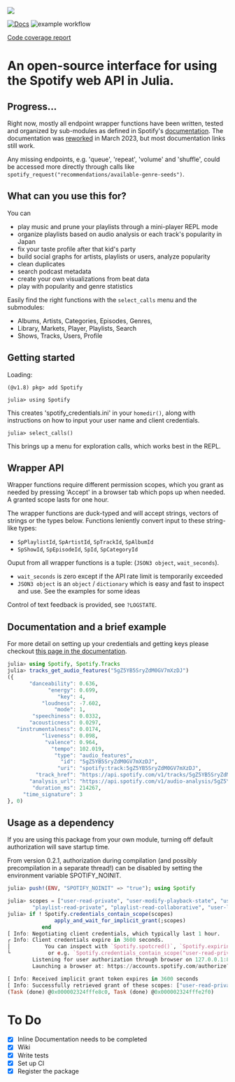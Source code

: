 ![](/docs/src/assets/logo.png)



 [![Docs](https://github.com/kwehmeyer/Spotify.jl/actions/workflows/builddoc.yml/badge.svg)](https://github.com/kwehmeyer/Spotify.jl/actions/workflows/builddoc.yml) 
![example workflow](https://github.com/kwehmeyer/Spotify.jl/actions/workflows/CI.yaml/badge.svg) 

[Code coverage report](https://htmlpreview.github.io/?https://github.com/vnegi10/Spotify.jl/blob/gh-pages/coverage/index.html)

# An open-source interface for using the Spotify web API in Julia. 



## Progress...
Right now, mostly all endpoint wrapper functions have been written, tested and organized by sub-modules as defined in Spotify's [documentation](https://developer.spotify.com/documentation/web-api). The documentation was [reworked](https://developer.spotify.com/blog/2023-03-27-introducing-the-new-spotify-for-developers) in March 2023, but most documentation links still work.

Any missing endpoints, e.g. 'queue', 'repeat', 'volume' and 'shuffle', could be accessed more directly through calls like `spotify_request("recommendations/available-genre-seeds")`.

## What can you use this for?

You can 
  * play music and prune your playlists through a mini-player REPL mode
  * organize playlists based on audio analysis or each track's popularity in Japan
  * fix your taste profile after that kid's party 
  * build social graphs for artists, playlists or users, analyze popularity
  * clean duplicates
  * search podcast metadata
  * create your own visualizations from beat data
  * play with popularity and genre statistics

Easily find the right functions with the `select_calls` menu and the submodules:

* Albums, Artists, Categories, Episodes, Genres,
* Library, Markets, Player, Playlists, Search
* Shows, Tracks, Users, Profile

## Getting started

Loading:

```julia-repl
(@v1.8) pkg> add Spotify

julia> using Spotify
```

This creates 'spotify_credentials.ini' in your `homedir()`, along with instructions on how to input your user name and client credentials.

```julia-repl
julia> select_calls()
```

This brings up a menu for exploration calls, which works best in the REPL. 


## Wrapper API

Wrapper functions require different permission scopes, which you grant as needed by pressing 'Accept' in a browser tab which pops up when needed. A granted scope lasts for one hour.

The wrapper functions are duck-typed and will accept strings, vectors of strings or the types below. 
Functions leniently convert input to these string-like types:

* `SpPlaylistId`, `SpArtistId`, `SpTrackId`, `SpAlbumId`
* `SpShowId`, `SpEpisodeId`, `SpId`, `SpCategoryId` 

Ouput from all wrapper functions is a tuple: (`JSON3 object`, `wait_seconds`). 

* `wait_seconds` is zero except if the API rate limit is temporarily exceeded
* `JSON3 object` is an `object` / `dictionary` which is easy and fast to inspect and use. See the examples for some ideas

Control of text feedback is provided, see `?LOGSTATE`.


## Documentation and a brief example

For more detail on setting up your credentials and getting keys please checkout [this page in the documentation](https://kwehmeyer.github.io/Spotify.jl/dev/authentication.html#Obtaining-API-Keys).

```julia
julia> using Spotify, Spotify.Tracks
julia> tracks_get_audio_features("5gZ5YB5SryZdM0GV7mXzDJ")
({
       "danceability": 0.636,
             "energy": 0.699,
                "key": 4,
           "loudness": -7.602,
               "mode": 1,
        "speechiness": 0.0332,
       "acousticness": 0.0297,
   "instrumentalness": 0.0174,
           "liveness": 0.098,
            "valence": 0.964,
              "tempo": 102.019,
               "type": "audio_features",
                 "id": "5gZ5YB5SryZdM0GV7mXzDJ",
                "uri": "spotify:track:5gZ5YB5SryZdM0GV7mXzDJ",
         "track_href": "https://api.spotify.com/v1/tracks/5gZ5YB5SryZdM0GV7mXzDJ",
       "analysis_url": "https://api.spotify.com/v1/audio-analysis/5gZ5YB5SryZdM0GV7mXzDJ",
        "duration_ms": 214267,
     "time_signature": 3
}, 0)
```

## Usage as a dependency 

If you are using this package from your own module, turning off default authorization will save startup time.

From version 0.2.1, authorization during compilation (and possibly precompilation in a separate thread!) can be disabled by setting the environment variable SPOTIFY_NOINIT. 

```julia
julia> push!(ENV, "SPOTIFY_NOINIT" => "true"); using Spotify

julia> scopes = ["user-read-private", "user-modify-playback-state", "user-read-playback-state", "playlist-modify-private",
        "playlist-read-private", "playlist-read-collaborative", "user-library-read"];
julia> if ! Spotify.credentials_contain_scope(scopes)
               apply_and_wait_for_implicit_grant(;scopes)
           end
[ Info: Negotiating client credentials, which typically last 1 hour.
┌ Info: Client credentials expire in 3600 seconds.
│           You can inspect with `Spotify.spotcred()`, `Spotify.expiring_in()`,
└            or e.g. `Spotify.credentials_contain_scope("user-read-private")`
        Listening for user authorization through browser on 127.0.0.1:8080 and path /api
        Launching a browser at: https://accounts.spotify.com/authorize?client_id=...

[ Info: Received implicit grant token expires in 3600 seconds
[ Info: Successfully retrieved grant of these scopes: ["user-read-private", "user-modify-playback-state", "user-read-playback-state", "playlist-modify-private", "playlist-read-private", "playlist-read-collaborative", "user-library-read"]
(Task (done) @0x000002324fffe8c0, Task (done) @0x000002324fffe2f0)
```


# To Do
* [x] Inline Documentation needs to be completed
* [x] Wiki 
* [x] Write tests
* [x] Set up CI
* [x] Register the package